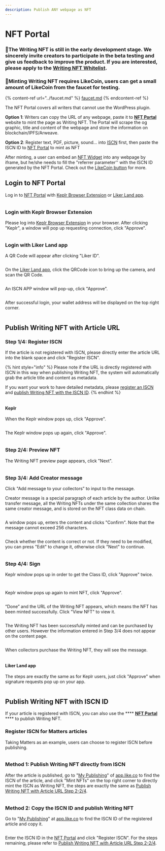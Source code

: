 ```yaml
---
description: Publish ANY webpage as NFT
---
```


# NFT Portal

### 📣The Writing NFT is still in the early development stage. We sincerely invite creators to participate in the beta testing and give us feedback to improve the product. If you are interested, please apply to the [Writing NFT Whitelist](https://docs.google.com/forms/u/1/d/e/1FAIpQLSdPkunbI-68k7dzDqNNDX0U8Lr6lg3R2Jsm-RPduUNQ9Om05Q/viewform?usp=send\_form).

### 📣Minting Writing NFT requires LikeCoin, users can get a small amount of LikeCoin from the faucet for testing.

{% content-ref url="../faucet.md" %}
[faucet.md](../faucet.md)
{% endcontent-ref %}



The NFT Portal covers all writers that cannot use the WordPress plugin.

**Option 1**: Writers can copy the URL of any webpage, paste it to [**NFT Portal**](https://app.like.co/nft/url) website to mint the page as Writing NFT. The Portal will scrape the og graphic, title and content of the webpage and store the information on blockchain/IPFS/Arweave.

**Option 2**: Register text, PDF, picture, sound... into [ISCN](../decentralized-publishing/app.like.co.md) first, then paste the ISCN ID to [NFT Portal](https://app.like.co/nft/url) to mint as NFT

After minting, a user can embed an [NFT Widget](collect-writing-nft/nft-widget.md) into any webpage by iframe, but he/she needs to fill the "referrer parameter'' with the ISCN ID generated by the NFT Portal. Check out the [LikeCoin button](../../user-guide/creator/) for more.

## Login to NFT Portal&#x20;

Log in to [NFT Portal](https://app.like.co/nft/url) with [Keplr Browser Extension](../wallet/keplr/) or [Liker Land app](../../user-guide/liker-land/download.md).

<figure><img src="../../.gitbook/assets/NFT Portal 1.png" alt=""><figcaption></figcaption></figure>

### Login with Keplr Browser Extension

Please log into [Keplr Browser Extension](../wallet/keplr/) in your browser. After clicking "Keplr", a window will pop up requesting connection, click "Approve".

<figure><img src="../../.gitbook/assets/Buy NFT 05.png" alt=""><figcaption></figcaption></figure>

### Login with Liker Land app

A QR Code will appear after clicking "Liker ID".

<figure><img src="../../.gitbook/assets/NFT Portal 1b.png" alt=""><figcaption></figcaption></figure>

On the [Liker Land app](../../user-guide/liker-land/download.md), click the QRCode icon to bring up the camera, and scan the QR Code.

<figure><img src="../../.gitbook/assets/NFT Portal 1c-en.png" alt=""><figcaption></figcaption></figure>

An ISCN APP window will pop-up, click "Approve".

<figure><img src="../../.gitbook/assets/NFT Portal 1d-en.png" alt=""><figcaption></figcaption></figure>

After successful login, your wallet address will be displayed on the top right corner.

<figure><img src="../../.gitbook/assets/NFT Portal 1e.png" alt=""><figcaption></figcaption></figure>

## Publish Writing NFT with Article URL

### Step 1/4: Register ISCN

If the article is not registered with ISCN, please directly enter the article URL into the blank space and click "Register ISCN".

{% hint style="info" %}
Please note if the URL is directly registered with ISCN in this way when publishing Writing NFT, the system will automatically grab the article title and content as metadata.

If you want your work to have detailed metadata, please [register an ISCN](../decentralized-publishing/app.like.co.md) and [publish Writing NFT with the ISCN ID](nft-portal.md#publish-writing-nft-with-iscn-id).
{% endhint %}

<figure><img src="../../.gitbook/assets/NFT Portal 2.png" alt=""><figcaption></figcaption></figure>

#### Keplr

When the Keplr window pops up, click "Approve".

<figure><img src="../../.gitbook/assets/NFT Portal 3.png" alt=""><figcaption></figcaption></figure>

The Keplr window pops up again, click "Approve".

<figure><img src="../../.gitbook/assets/NFT Portal 4.png" alt=""><figcaption></figcaption></figure>

### **Step 2/4: Preview NFT**

The Writing NFT preview page appears, click "Next".

<figure><img src="../../.gitbook/assets/NFT Portal 5.png" alt=""><figcaption></figcaption></figure>

### Step 3/4: Add Creator message

Click "Add message to your collectors” to input to the message.

Creator message is a special paragraph of each article by the author. Unlike transfer message, all the Writing NFTs under the same collection shares the same creator message, and is stored on the NFT class data on chain.

<figure><img src="../../.gitbook/assets/NFT Portal 6.png" alt=""><figcaption></figcaption></figure>

A window pops up, enters the content and clicks "Confirm". Note that the message cannot exceed 256 characters.

<figure><img src="../../.gitbook/assets/NFT Portal 7.png" alt=""><figcaption></figcaption></figure>

Check whether the content is correct or not. If they need to be modified, you can press "Edit" to change it, otherwise click "Next" to continue.

<figure><img src="../../.gitbook/assets/NFT Portal 8.png" alt=""><figcaption></figcaption></figure>

### Step 4/4: Sign

Keplr window pops up in order to get the Class ID, click "Approve" twice.

<figure><img src="../../.gitbook/assets/NFT Portal 9.png" alt=""><figcaption></figcaption></figure>

<figure><img src="../../.gitbook/assets/NFT Portal 10.png" alt=""><figcaption></figcaption></figure>

Keplr window pops up again to mint NFT, click "Approve".

<figure><img src="../../.gitbook/assets/NFT Portal 11.png" alt=""><figcaption></figcaption></figure>

“Done” and the URL of the Writing NFT appears, which means the NFT has been minted successfully. Click "View NFT" to view it.

<figure><img src="../../.gitbook/assets/NFT Portal 12.png" alt=""><figcaption></figcaption></figure>

The Writing NFT has been successfully minted and can be purchased by other users. However the information entered in Step 3/4 does not appear on the content page.

<figure><img src="../../.gitbook/assets/NFT Portal 13.png" alt=""><figcaption></figcaption></figure>

When collectors purchase the Writing NFT, they will see the message.

<figure><img src="../../.gitbook/assets/NFT Portal 14.png" alt=""><figcaption></figcaption></figure>

#### Liker Land app

The steps are exactly the same as for Keplr users, just click "Approve" when signature requests pop up on your app.

<figure><img src="../../.gitbook/assets/NFT Portal 3a-en.png" alt=""><figcaption></figcaption></figure>

## Publish Writing NFT with ISCN ID

If your article is registered with ISCN, you can also use the **** [**NFT Portal**](https://app.like.co/nft/url) **** to publish Writing NFT.

### Register ISCN for Matters articles

Taking Matters as an example, users can choose to register ISCN before publishing.

<figure><img src="../../.gitbook/assets/NFT Portal ISCN 1.png" alt=""><figcaption></figcaption></figure>

### Method 1: Publish Writing NFT directly from ISCN

After the article is published, go to "[My Publishing](https://app.like.co/works)" of [app.like.co](https://app.like.co/) to find the ISCN of the article, and click "Mint NFTs" on the top right corner to directly mint the ISCN as Writing NFT, the steps are exactly the same as [Publish Writing NFT with Article URL Step 2-2/4](nft-portal.md#publish-writing-nft-with-article-url).

<figure><img src="../../.gitbook/assets/NFT Portal ISCN 4.png" alt=""><figcaption></figcaption></figure>

### Method 2: Copy the ISCN ID and publish Writing NFT

Go to "[My Publishing](https://app.like.co/works)" at [app.like.co](https://app.like.co/) to find the ISCN ID of the registered article and copy it.

<figure><img src="../../.gitbook/assets/NFT Portal ISCN 2.png" alt=""><figcaption></figcaption></figure>

Enter the ISCN ID in the [NFT Portal](https://app.like.co/nft/url) and click "Register ISCN". For the steps remaining, please refer to [Publish Writing NFT with Article URL Step 2-2/4](nft-portal.md#publish-writing-nft-with-article-url).

<figure><img src="../../.gitbook/assets/NFT Portal ISCN 3.png" alt=""><figcaption></figcaption></figure>

